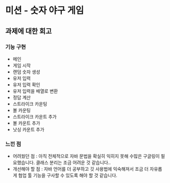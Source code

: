 # 미션 - 숫자 야구 게임

## 과제에 대한 회고 

### 기능 구현 

- 메인
- 게임 시작
- 랜덤 숫자 생성
- 유저 입력
- 유저 입력 확인
- 유저 입력을 배열로 변환
- 정답 계산
- 스트라이크 카운팅
- 볼 카운팅
- 스트라이크 카운트 추가
- 볼 카운트 추가
- 낫싱 카운트 추가

### 느낀 점 

- 어려웠던 점 : 아직 전체적으로 자바 문법을 확실히 익히지 못해 수많은 구글링이 필요했습니다. 클래스 분리는 조금 어려운 것 같습니다..
- 개선해야 할 점 : 자바 언어를 더 공부하고 깃 사용법에 익숙해져서 조금 더 자유롭게 협업 툴 기능을 구사할 수 있도록 해야 할 것 같습니다.

